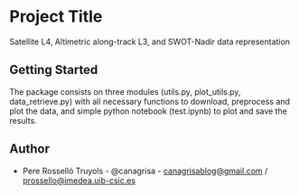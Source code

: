 # Project Title

Satellite L4, Altimetric along-track L3, and SWOT-Nadir data representation 

## Getting Started

The package consists on three modules (utils.py, plot_utils.py, data_retrieve.py) with all necessary functions to download, preprocess and plot the data, and simple python notebook (test.ipynb) to plot and save the results.  

## Author

- Pere Rosselló Truyols - @canagrisa - canagrisablog@gmail.com /  prossello@imedea.uib-csic.es
